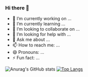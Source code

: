 ### Hi there 👋
- 🔭 I’m currently working on ...
- 🌱 I’m currently learning ...
- 👯 I’m looking to collaborate on ...
- 🤔 I’m looking for help with ...
- 💬 Ask me about ...
- 📫 How to reach me: ...
- 😄 Pronouns: ...
- ⚡ Fun fact: ...

![Anurag's GitHub stats](https://github-readme-stats.vercel.app/api?username=chkawan&show_icons=true&theme=transparent)
[![Top Langs](https://github-readme-stats.vercel.app/api/top-langs/?username=chkawan)](https://github.com/chkawan/github-readme-stats)
